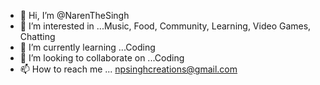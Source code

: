 - 👋 Hi, I’m @NarenTheSingh
- 👀 I’m interested in ...Music, Food, Community, Learning, Video Games, Chatting
- 🌱 I’m currently learning ...Coding
- 💞️ I’m looking to collaborate on ...Coding
- 📫 How to reach me ... npsinghcreations@gmail.com

<!---
NarenTheSingh/NarenTheSingh is a ✨ special ✨ repository because its `README.md` (this file) appears on your GitHub profile.
You can click the Preview link to take a look at your changes.
--->
